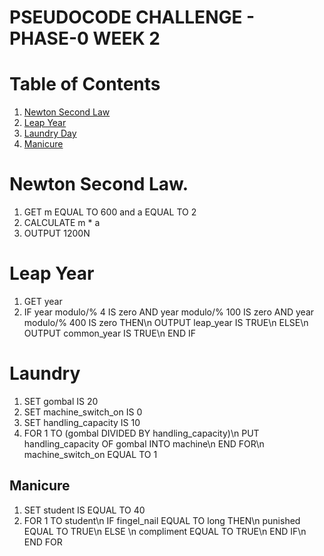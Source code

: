 # PSEUDOCODE CHALLENGE - PHASE-0 WEEK 2

# Table of Contents

1. <a href="#newton second law">Newton Second Law</a>
2. <a href="#leap year">Leap Year</a>
3. <a href="#laundry">Laundry Day</a>
4. <a href="#manicure">Manicure</a>

# Newton Second Law.

1. GET m EQUAL TO 600 and a EQUAL TO 2
2. CALCULATE m * a
3. OUTPUT 1200N

# Leap Year

1. GET year
2. IF year modulo/% 4 IS zero AND year modulo/% 100 IS zero AND year modulo/% 400 IS zero THEN\n
   OUTPUT leap_year IS TRUE\n
   ELSE\n
   OUTPUT common_year IS TRUE\n
   END IF

# Laundry

1. SET gombal IS 20
2. SET machine_switch_on IS 0
3. SET handling_capacity IS 10
4. FOR 1 TO (gombal DIVIDED BY handling_capacity)\n
     PUT handling_capacity OF gombal INTO machine\n
   END FOR\n
   machine_switch_on EQUAL TO 1

## Manicure

1. SET student IS EQUAL TO 40
2. FOR 1 TO student\n
      IF fingel_nail EQUAL TO long THEN\n
         punished EQUAL TO TRUE\n
      ELSE \n
         compliment EQUAL TO TRUE\n
      END IF\n
   END FOR 

